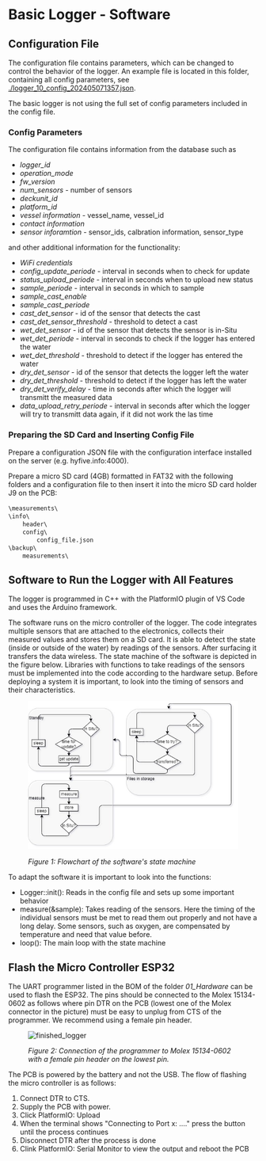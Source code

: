 # Basic Logger - Software

## Configuration File

The configuration file contains parameters, which can be changed to control the behavior of the logger. An example file is located in this folder, containing all config parameters, see [./logger_10_config_202405071357.json](./logger_10_config_202405071357.json). 

The basic logger is not using the full set of config parameters included in the config file. 

### Config Parameters

The configuration file contains information from the database such as
- *logger_id*
- *operation_mode*
- *fw_version*
- *num_sensors*	- number of sensors
- *deckunit_id*
- *platform_id*
- *vessel information* - vessel_name, vessel_id
- *contact information*
- *sensor inforamtion* - sensor_ids, calbration information, sensor_type

and other additional information for the functionality:
- *WiFi credentials*
- *config_update_periode*		- interval in seconds when to check for update
- *status_upload_periode*		- interval in seconds when to upload new status
- *sample_periode*		- interval in seconds in which to sample
- *sample_cast_enable*
- *sample_cast_periode*
- *cast_det_sensor*		- id of the sensor that detects the cast
- *cast_det_sensor_threshold*	- threshold to detect a cast
- *wet_det_sensor*		- id of the sensor that detects the sensor is in-Situ
- *wet_det_periode*		- interval in seconds to check if the logger has entered the water
- *wet_det_threshold*		- threshold to detect if the logger has entered the water
- *dry_det_sensor*		- id of the sensor that detects the logger left the water
- *dry_det_threshold*		- threshold to detect if the logger has left the water
- *dry_det_verify_delay*	- time in seconds after which the logger will transmitt the measured data
- *data_upload_retry_periode*	- interval in seconds  after which the logger will try to transmitt data again, if it did not work the las time


### Preparing the SD Card and Inserting Config File
Prepare a configuration JSON file with the configuration interface installed on the server (e.g. hyfive.info:4000). 

Prepare a micro SD card (4GB) formatted in FAT32 with the following folders and a configuration file to then insert it into the micro SD card holder J9 on the PCB:
```
\measurements\
\info\
	header\
	config\
		config_file.json
\backup\
	measurements\
```

## Software to Run the Logger with All Features

The logger is programmed in C++ with the PlatformIO plugin of VS Code and uses the Arduino framework.

The software runs on the micro controller of the logger. The code integrates multiple sensors that are attached to the electronics, collects their measured values
and stores them on a SD card. It is able to detect the state (inside or outside of the water) by readings of the sensors. After surfacing it transfers the data wireless.
The state machine of the software is depicted in the figure below. Libraries with functions to take readings of the sensors must be implemented into the code according to
the hardware setup. Before deploying a system it is important, to look into the timing of sensors and their characteristics.

<figure> 
   <img src="media/Flowchart.jpg"  width="600">

   <figurecaption><a name="figure1">*Figure 1:*</a> *Flowchart of the software's state machine*</figurecaption>
</figure>

To adapt the software it is important to look into the functions:

- Logger::init(): Reads in the config file and sets up some important behavior
- measure(&sample): Takes reading of the sensors. Here the timing of the individual sensors must be met to read them out properly and not have a long delay. Some sensors, such as oxygen, are compensated by temperature and need that value before.
- loop(): The main loop with the state machine

## Flash the Micro Controller ESP32
The UART programmer listed in the BOM of the folder *01_Hardware* can be used to flash the ESP32. The pins should be connected to the Molex 15134-0602 as follows where pin DTR on the PCB (lowest one of the Molex connector in the picture) must be easy to unplug from CTS of the programmer. We recommend using a female pin header.

<figure> 
   <img src="media/connector.png"  width="600" title="finished_logger">

   <figurecaption><a name="figure2">*Figure 2:*</a> *Connection of the programmer to Molex 15134-0602 with a female pin header on the lowest pin.*</figurecaption>
</figure>

The PCB is powered by the battery and not the USB. The flow of flashing the micro controller is as follows:
1. Connect DTR to CTS.
2. Supply the PCB with power.
3. Click PlatformIO: Upload
4. When the terminal shows "Connecting to Port x: ...." press the button until the process continues
5. Disconnect DTR after the process is done
6. Clink PlatformIO: Serial Monitor to view the output and reboot the PCB